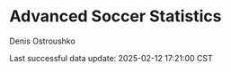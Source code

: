 # Advanced Soccer Statistics
Denis Ostroushko

<!-- gfm -->

Last successful data update: 2025-02-12 17:21:00 CST
